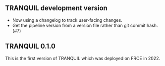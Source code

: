 ## TRANQUIL development version

-   Now using a changelog to track user-facing changes.
-   Get the pipeline version from a version file rather than git commit hash. (#7)

## TRANQUIL 0.1.0

This is the first version of TRANQUIL which was deployed on FRCE in 2022.
